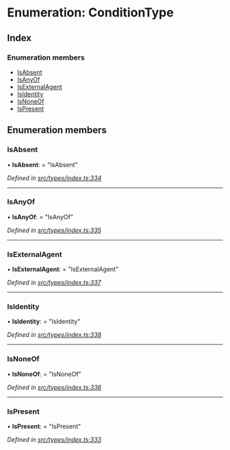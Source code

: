 # Enumeration: ConditionType

## Index

### Enumeration members

* [IsAbsent](conditiontype.md#isabsent)
* [IsAnyOf](conditiontype.md#isanyof)
* [IsExternalAgent](conditiontype.md#isexternalagent)
* [IsIdentity](conditiontype.md#isidentity)
* [IsNoneOf](conditiontype.md#isnoneof)
* [IsPresent](conditiontype.md#ispresent)

## Enumeration members

###  IsAbsent

• **IsAbsent**: = "IsAbsent"

*Defined in [src/types/index.ts:334](https://github.com/PolymathNetwork/polymesh-sdk/blob/7362b318/src/types/index.ts#L334)*

___

###  IsAnyOf

• **IsAnyOf**: = "IsAnyOf"

*Defined in [src/types/index.ts:335](https://github.com/PolymathNetwork/polymesh-sdk/blob/7362b318/src/types/index.ts#L335)*

___

###  IsExternalAgent

• **IsExternalAgent**: = "IsExternalAgent"

*Defined in [src/types/index.ts:337](https://github.com/PolymathNetwork/polymesh-sdk/blob/7362b318/src/types/index.ts#L337)*

___

###  IsIdentity

• **IsIdentity**: = "IsIdentity"

*Defined in [src/types/index.ts:338](https://github.com/PolymathNetwork/polymesh-sdk/blob/7362b318/src/types/index.ts#L338)*

___

###  IsNoneOf

• **IsNoneOf**: = "IsNoneOf"

*Defined in [src/types/index.ts:336](https://github.com/PolymathNetwork/polymesh-sdk/blob/7362b318/src/types/index.ts#L336)*

___

###  IsPresent

• **IsPresent**: = "IsPresent"

*Defined in [src/types/index.ts:333](https://github.com/PolymathNetwork/polymesh-sdk/blob/7362b318/src/types/index.ts#L333)*
